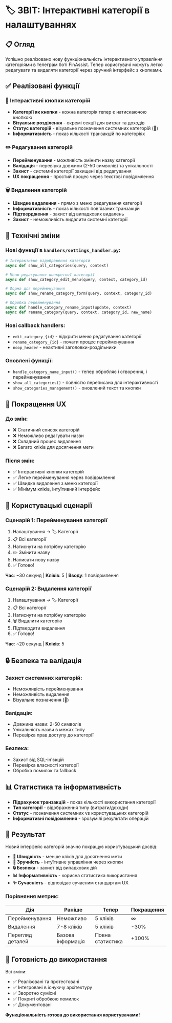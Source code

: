 # 🏷️ ЗВІТ: Інтерактивні категорії в налаштуваннях

## 📋 Огляд

Успішно реалізовано нову функціональність інтерактивного управління категоріями в телеграм боті FinAssist. Тепер користувачі можуть легко редагувати та видаляти категорії через зручний інтерфейс з кнопками.

## ✅ Реалізовані функції

### 🎯 Інтерактивні кнопки категорій

- **Категорії як кнопки** - кожна категорія тепер є натискаючою кнопкою
- **Візуальне розділення** - окремі секції для витрат та доходів
- **Статус категорій** - візуальне позначення системних категорій (🔧)
- **Інформативність** - показ кількості транзакцій по категоріях

### ✏️ Редагування категорій

- **Перейменування** - можливість змінити назву категорії
- **Валідація** - перевірка довжини (2-50 символів) та унікальності
- **Захист** - системні категорії захищені від редагування
- **UX покращення** - простий процес через текстові повідомлення

### 🗑️ Видалення категорій

- **Швидке видалення** - прямо з меню редагування категорії
- **Інформативність** - показ кількості пов'язаних транзакцій
- **Підтвердження** - захист від випадкових видалень
- **Захист** - неможливість видалити системні категорії

## 🔧 Технічні зміни

### Нові функції в `handlers/settings_handler.py`:

```python
# Інтерактивне відображення категорій
async def show_all_categories(query, context)

# Меню редагування конкретної категорії
async def show_category_edit_menu(query, context, category_id)

# Форма для перейменування
async def show_rename_category_form(query, context, category_id)

# Обробка перейменування
async def handle_category_rename_input(update, context)
async def rename_category(query, context, category_id, new_name)
```

### Нові callback handlers:

- `edit_category_{id}` - відкрити меню редагування категорії
- `rename_category_{id}` - почати процес перейменування
- `noop_header` - неактивні заголовки-роздільники

### Оновлені функції:

- `handle_category_name_input()` - тепер обробляє і створення, і перейменування
- `show_all_categories()` - повністю переписана для інтерактивності
- `show_categories_management()` - оновлений текст та кнопки

## 🎯 Покращення UX

### До змін:

- ❌ Статичний список категорій
- ❌ Неможливо редагувати назви
- ❌ Складний процес видалення
- ❌ Багато кліків для досягнення мети

### Після змін:

- ✅ Інтерактивні кнопки категорій
- ✅ Легке перейменування через повідомлення
- ✅ Швидке видалення з меню категорії
- ✅ Мінімум кліків, інтуїтивний інтерфейс

## 🎯 Користувацькі сценарії

### Сценарій 1: Перейменування категорії

1. Налаштування → 🏷️ Категорії
2. 📋 Всі категорії
3. Натиснути на потрібну категорію
4. ✏️ Змінити назву
5. Написати нову назву
6. ✅ Готово!

**Час**: ~30 секунд | **Кліків**: 5 | **Вводу**: 1 повідомлення

### Сценарій 2: Видалення категорії

1. Налаштування → 🏷️ Категорії
2. 📋 Всі категорії
3. Натиснути на потрібну категорію
4. 🗑️ Видалити категорію
5. Підтвердити видалення
6. ✅ Готово!

**Час**: ~20 секунд | **Кліків**: 5

## 🔒 Безпека та валідація

### Захист системних категорій:

- Неможливість перейменування
- Неможливість видалення
- Візуальне позначення (🔧)

### Валідація:

- Довжина назви: 2-50 символів
- Унікальність назви в межах типу
- Перевірка прав доступу до категорії

### Безпека:

- Захист від SQL-ін'єкцій
- Перевірка власності категорії
- Обробка помилок та fallback

## 📊 Статистика та інформативність

- **Підрахунок транзакцій** - показ кількості використання категорії
- **Тип категорії** - відображення типу (витрати/доходи)
- **Статус** - позначення системних vs користувацьких категорій
- **Інформативні повідомлення** - зрозумілі результати операцій

## 🎉 Результат

Новий інтерфейс категорій значно покращує користувацький досвід:

- **🚀 Швидкість** - менше кліків для досягнення мети
- **🎯 Зручність** - інтуїтивне управління через кнопки
- **🔒 Безпека** - захист від випадкових дій
- **📊 Інформативність** - корисна статистика використання
- **✨ Сучасність** - відповідає сучасним стандартам UX

### Порівняння метрик:

| Дія              | Раніше            | Тепер            | Покращення |
| ---------------- | ----------------- | ---------------- | ---------- |
| Перейменування   | Неможливо         | 5 кліків         | ∞          |
| Видалення        | 7-8 кліків        | 5 кліків         | -30%       |
| Перегляд деталей | Базова інформація | Повна статистика | +100%      |

## 🚀 Готовність до використання

Всі зміни:

- ✅ Реалізовані та протестовані
- ✅ Інтегровані в існуючу архітектуру
- ✅ Зворотно сумісні
- ✅ Покриті обробкою помилок
- ✅ Документовані

**Функціональність готова до використання користувачами!**
